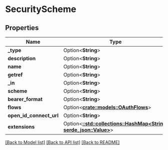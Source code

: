 # SecurityScheme

## Properties

Name | Type | Description | Notes
------------ | ------------- | ------------- | -------------
**_type** | Option<**String**> |  | [optional]
**description** | Option<**String**> |  | [optional]
**name** | Option<**String**> |  | [optional]
**getref** | Option<**String**> |  | [optional]
**_in** | Option<**String**> |  | [optional]
**scheme** | Option<**String**> |  | [optional]
**bearer_format** | Option<**String**> |  | [optional]
**flows** | Option<[**crate::models::OAuthFlows**](OAuthFlows.md)> |  | [optional]
**open_id_connect_url** | Option<**String**> |  | [optional]
**extensions** | Option<[**::std::collections::HashMap<String, serde_json::Value>**](serde_json::Value.md)> |  | [optional]

[[Back to Model list]](../README.md#documentation-for-models) [[Back to API list]](../README.md#documentation-for-api-endpoints) [[Back to README]](../README.md)


